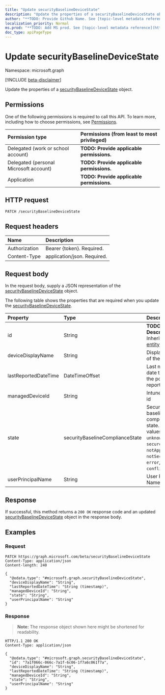 ```yaml
---
title: "Update securityBaselineDeviceState"
description: "Update the properties of a securityBaselineDeviceState object."
author: "**TODO: Provide Github Name. See [topic-level metadata reference](https://msgo.azurewebsites.net/add/document/guidelines/metadata.html#topic-level-metadata)**"
localization_priority: Normal
ms.prod: "**TODO: Add MS prod. See [topic-level metadata reference](https://msgo.azurewebsites.net/add/document/guidelines/metadata.html#topic-level-metadata)**"
doc_type: apiPageType
---
```


# Update securityBaselineDeviceState
Namespace: microsoft.graph

[!INCLUDE [beta-disclaimer](../../includes/beta-disclaimer.md)]

Update the properties of a [securityBaselineDeviceState](../resources/securitybaselinedevicestate.md) object.

## Permissions
One of the following permissions is required to call this API. To learn more, including how to choose permissions, see [Permissions](/graph/permissions-reference).

|Permission type|Permissions (from least to most privileged)|
|:---|:---|
|Delegated (work or school account)|**TODO: Provide applicable permissions.**|
|Delegated (personal Microsoft account)|**TODO: Provide applicable permissions.**|
|Application|**TODO: Provide applicable permissions.**|

## HTTP request

<!-- {
  "blockType": "ignored"
}
-->
``` http
PATCH /securityBaselineDeviceState
```

## Request headers
|Name|Description|
|:---|:---|
|Authorization|Bearer {token}. Required.|
|Content-Type|application/json. Required.|

## Request body
In the request body, supply a JSON representation of the [securityBaselineDeviceState](../resources/securitybaselinedevicestate.md) object.

The following table shows the properties that are required when you update the [securityBaselineDeviceState](../resources/securitybaselinedevicestate.md).

|Property|Type|Description|
|:---|:---|:---|
|id|String|**TODO: Add Description** Inherited from [entity](../resources/entity.md)|
|deviceDisplayName|String|Display name of the device|
|lastReportedDateTime|DateTimeOffset|Last modified date time of the policy report|
|managedDeviceId|String|Intune device id|
|state|securityBaselineComplianceState|Security baseline compliance state. Possible values are: `unknown`, `secure`, `notApplicable`, `notSecure`, `error`, `conflict`.|
|userPrincipalName|String|User Principal Name|



## Response

If successful, this method returns a `200 OK` response code and an updated [securityBaselineDeviceState](../resources/securitybaselinedevicestate.md) object in the response body.

## Examples

### Request
<!-- {
  "blockType": "request",
  "name": "update_securitybaselinedevicestate"
}
-->
``` http
PATCH https://graph.microsoft.com/beta/securityBaselineDeviceState
Content-Type: application/json
Content-length: 240

{
  "@odata.type": "#microsoft.graph.securityBaselineDeviceState",
  "deviceDisplayName": "String",
  "lastReportedDateTime": "String (timestamp)",
  "managedDeviceId": "String",
  "state": "String",
  "userPrincipalName": "String"
}
```


### Response
>**Note:** The response object shown here might be shortened for readability.
<!-- {
  "blockType": "response",
  "truncated": true
}
-->
``` http
HTTP/1.1 200 OK
Content-Type: application/json

{
  "@odata.type": "#microsoft.graph.securityBaselineDeviceState",
  "id": "7a1f066c-066c-7a1f-6c06-1f7a6c061f7a",
  "deviceDisplayName": "String",
  "lastReportedDateTime": "String (timestamp)",
  "managedDeviceId": "String",
  "state": "String",
  "userPrincipalName": "String"
}
```

